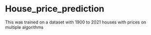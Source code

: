 # House_price_prediction
This was trained on a dataset with 1900 to 2021 houses with prices on multiple algorithms
